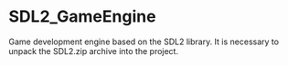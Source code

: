 # SDL2_GameEngine
Game development engine based on the SDL2 library. 
It is necessary to unpack the SDL2.zip archive into the project.
